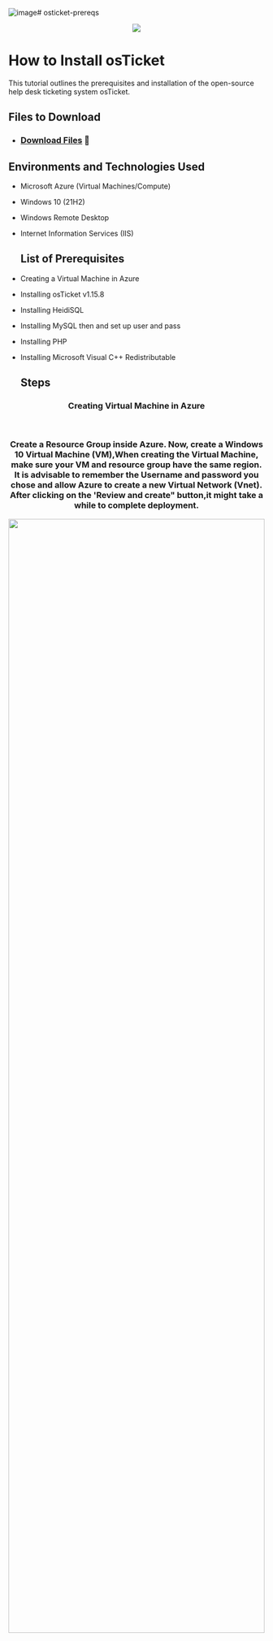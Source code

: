 ![image](https://github.com/user-attachments/assets/6b11cb27-9fe3-4aa4-8026-d23a96225782)# osticket-prereqs

<p align="center">
<img src="https://i.imgur.com/Clzj7Xs.png"/>
</p>

<h1> How to Install osTicket </h1>
This tutorial outlines the prerequisites and installation of the open-source help desk ticketing system osTicket.<br/>

<h2> Files to Download </h2>

- ### [Download Files](https://drive.google.com/drive/folders/1APMfNyfNzcxZC6EzdaNfdZsUwxWYChf6) 📁

<h2>Environments and Technologies Used</h2>

- Microsoft Azure (Virtual Machines/Compute)
- Windows 10 (21H2)
- Windows Remote Desktop 
- Internet Information Services (IIS)

  <h2> List of Prerequisites </h2>

- Creating a Virtual Machine in Azure
- Installing osTicket v1.15.8
- Installing HeidiSQL
- Installing MySQL then and set up user and pass
- Installing PHP
- Installing Microsoft Visual C++ Redistributable
  <h2>Steps</h2>
<h3 align="center">Creating Virtual Machine in Azure</h3>
<br />
<p>
<h3 align="center">Create a Resource Group inside Azure. Now, create a Windows 10 Virtual Machine (VM),When creating the Virtual Machine, make sure your VM and resource group have the same region. It is advisable to remember the Username and password you chose and allow Azure to create a new Virtual Network (Vnet).
After clicking on the 'Review and create" button,it might take a while to complete deployment.</h3>
</p>
<p>
	<img src="https://i.imgur.com/dEF1c7h.png" height="75%" width="100%" />
</p>
<br />
<br />
<h3 align="center">Open Windows Remote Desktop on your computer and paste the public IP address of the virtual machine that was created, then click on the "connect" button. You will then be asked for the Username and Password of the VM, do that to access the VM. </h3>
<h3 align="center">Within the Virtual machine, download the osTicket-Installation-Files.zip.
	<p>
	<img src="https://i.imgur.com/iB0DDRd.png" height="75%" width="100%" />
	</p>
	<br />
	 <p> Unzip it onto your desktop by right clicking it and click on "Extrack all". </h3>
         </p>
	 <p>
	<img src="https://i.imgur.com/iB0DDRd.png" height="75%" width="100%" />
         </p>
	 <br />
  <h3 align="center">Now we have to enable IIS in Windows (It's a web server that will help run ostickets). 
	<br />
Go to your Search Bar > Type "Control Panel" > Click "Programs" > "Turn Windows features on or off" > Look for "Internet Information Services".</h3>
<br />
<p>
	<img src="https://i.imgur.com/iB0DDRd.png" height="75%" width="100%" />
</p>
<br />
<br />
<h3 align="center"> Expand IIS > Expand the "World Wide Web" > Expand "Application Developer" > Check the "CGI" button & press "Ok". You will need CGI to download the PHP Manager which is a back-end web programming language that allows osTicket to run off a web browser.</h3>
<br />
<p>
  <img src="https://github.com/Joeljjoseph1998/osticket-prereqs/assets/50834280/a6af9c35-e10c-4d7e-b2c8-30ffbe128f08" height="75%" width="100%"/>
</p>
<br />
<h3 align="center">Installing PHP Manager</h3>
<br />
<p>
<h3 align="center">Now we need to download PHP which is a backend web server language that is needed to run osTicket. 
	<br />
	Go to osticket installation folder > Double click "PHPManagerforIIS" > Agree with all the terms and we've now downloaded the PHP manager.</h3>
<p>
  <img src="https://i.imgur.com/pmwpPEu.png"height="75%" width="100%"/>
	<br/>
   <img src="https://i.imgur.com/pmwpPEu.png"height="75%" width="100%"/>
</p>
<br/>
<h3 align="center">Installing Rewrite Module</h3>
<br />
<p>
<h3 align="center"> Go to osticket installation folder > Double click "rewrite_amd64" > Agree with all the terms and it should now be installed onto the Computer.</h3>
<p>
  <img src="https://github.com/Joeljjoseph1998/osticket-prereqs/assets/50834280/28cf2dd0-d39e-45f8-a01b-61aec6657228"height="75%" width="100%"/>
</p>
<br/>
<h3 align="center">CREATE DIRECTORY C:\PHP</h3>
<br />
<p>
<h3 align="center"> Go to File Explorer > Click on "This PC" > Click on "Windows C(drive)" and create a new folder named "PHP".
	            Now go to the OSticketinstallation-folder > Right click on "php-7.3.8-nts-Win32-VC15-x86" to extract all > click "Browse" and go to the C drive and 
                    direct the extraction to the PHP folder.
</h3>
<p>
  <img src="https://github.com/Joeljjoseph1998/osticket-prereqs/assets/50834280/18746085-a3cf-4f1f-b0d5-5cd73f969319"height="75%" width="100%"/>
</p>
<br/>
<h3 align="center">DOWNLOADING VC_REDIST</h3>
<br/>
<h3 align="center"> Double click on "VC_redist.x86, Agree with it's terms and agreements and finish installing.
</h3>
<p>
  <img src="https://i.imgur.com/Gx8ryBV.png"75%" width="100%"/>
</p>
<br/>
<h3 align="center">DOWNLOAD MySQL </h3>
<h3 align="center"> Go to “osTicket-Installation-Files” folder > Doubleclick "mysql-5.5.62-win32" to begin installation, Make sure to choose "Typical setup".
	             Lauch it after install and insert the username and password of your choice then make sure to tick all the box.
	           <br />
	             <p> <img src="https://i.imgur.com/IVpLg40.png"75%" width="100%"/>
			 <img src="https://i.imgur.com/zdhWXNx.png" height="75%" width="100%" />
		     </p>
	           <br />
	            Next, search for IIS in the searchbar and open it as an admin > Double click "PHP Manager" > Click "Register new PHP version" 
	            > Browse to the PHP floder and choose "php-cgi" > Now reload IIS by clicking Stop(wait) and start. 
</h3>
<p>
  <img src="https://i.imgur.com/IVpLg40.png"75%" width="100%"/>
<br />
  <img src="https://i.imgur.com/zdhWXNx.png" height="75%" width="100%" />
</p>
<br />
<br />
<h3 align="center">Installing osTicket v1.15.8</h3>
<br />
<p>
	Extract and copy the “upload” folder into the C drive "wwwroot" (“c:\inetpub\wwwroot”). Then change the file named from "upload" to "osTicket"
</p>
	<img src="https://i.imgur.com/1h9goM8.png" height="75%" width="100%" />
<p>
	<img src="https://i.imgur.com/pDikkgq.png" height="75%" width="100%" />
</p>
<br />
<br />
<h3 align="center">Enable some Extensions in IIS</h3>
<br />
<p>
    Under IIS manager, go to sites--> defualt-->ostickets in the top left hand corner > Click osticket > Click "browse 80" under manage folder to 
    open the osticket web page. Now back to IIS, Double-click PHP Manager > Click “Enable or disable an extension” > Click enable "php_imap.dll"
    "php_intl.dll" and "php_opcache.dll".
    	<br />
	 <p> 
	<img src="https://imgur.com/a/nrQo0kz" height="75%" width="100%"/>
	<img src="https://imgur.com/a/nrQo0kz" height="75%" width="100%"/>
         </p>
	<br />
      Now refresh the osTicket site in your browser to observe the changes. 
      <p>
	    <br />  
	<img src="https://imgur.com/a/nrQo0kz" height="75%" width="100%"/>
</p>
<br />
<br />
<h3 align="center">Rename</h3>
<br />
<p>
   Go to Windows C drive > Click "inetpub" >  Click "wwwroot" >  Click "osticket" >  Click "include" and then you change the name of the php 
   from "C:\inetpub\wwwroot\osTicket\include\ost-sampleconfig.php" to "C:\inetpub\wwwroot\osTicket\include\ost-config.php"
</p>
<br />
<h3 align="center">Assign Permissions (ost-config.php)</h3>
<br />
<p>
     To assign Permissions, Right click "ost-config.php" > Click "Properties" > Click "Advanced" > Disable inheritance
     >Click "remove all inherited permissions from the object" > Add everyone to the permissions.
</p>
 <p>
	    <br />  
	<img src="https://imgur.com/a/nrQo0kz" height="75%" width="100%"/>
</p>
<br />
<br />
<h3 align="center">Continue Setting up osTicket </h3>
<br />
<p>
     Open osTicket in the browser or refresh the webpage and input all the information required. Make sure the email 
     you choose is your work email which you will use to receive email from customers.
</p>
  <br />  
 <p>
	<img src="https://imgur.com/a/nrQo0kz" height="75%" width="100%"/>
</p>
<br />
<br />
<h3 align="center">Downloading and Installing HeidiSQL</h3>
<br />
<p>
	Go back to the “osTicket-Installation-Files” folder and Double click on "HeidiSQL" to install.
	Then create a new session and input a username and password that you'd remember or simply write it down as
	it is very important to not forget them. Create and connect.
	<br />
	<p>
	<img src="https://i.imgur.com/AEg0b2P.png" height="75%" width="100%" />
        </p>
	<br />
	Create a database called “osTicket (Click on "Create New")
        <p>
	<img src="https://i.imgur.com/AEg0b2P.png" height="75%" width="100%" />
        </p>
</p>
<br />
<br />
<h3 align="center">Continue Setting up osTicket in the browser</h3>
<br />
<p>Go back to the webpage > Go to the database setting > Input all the MySQL information > Click "Install Now" button</p>
<p>Congratulations, hopefully there was no error!!</p>
<p>
	<img src="https://i.imgur.com/J5omRoE.png" height="75%" width="100%" />
</p>
<br />
<br />
<h3 align="center">Login to the osTicket Admin Panel (http://localhost/osTicket/scp/login.php)</h3>
<br />
<p>
	<img src="https://i.imgur.com/8wvWH0H.jpg" height="75%" width="100%" />
</p>
<br />
<br />
<h3 align="center"> Congrats, You've Finished Installing osTicket.</h3>
